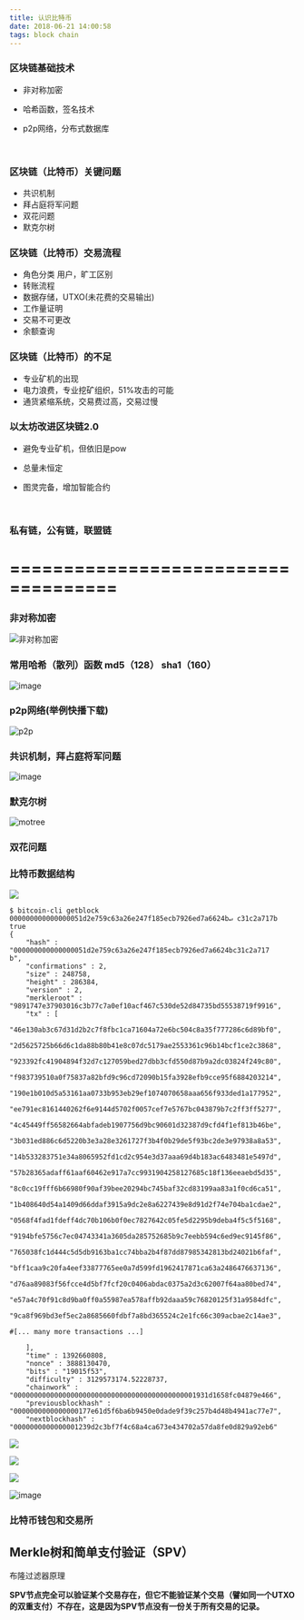 ```yaml
---
title: 认识比特币
date: 2018-06-21 14:00:58
tags: block chain
---
```




### 区块链基础技术

+ 非对称加密

+ 哈希函数，签名技术

+ p2p网络，分布式数据库

  ​

### 区块链（比特币）关键问题

+ 共识机制
+ 拜占庭将军问题
+ 双花问题
+ 默克尔树

### 区块链（比特币）交易流程

+ 角色分类 用户，旷工区别
+ 转账流程
+ 数据存储，UTXO(未花费的交易输出)
+ 工作量证明
+ 交易不可更改
+ 余额查询

### 区块链（比特币）的不足

+ 专业矿机的出现
+ 电力浪费，专业挖矿组织，51%攻击的可能
+ 通货紧缩系统，交易费过高，交易过慢

### 以太坊改进区块链2.0

+ 避免专业矿机，但依旧是pow

+ 总量未恒定

+ 图灵完备，增加智能合约

  ​

### 私有链，公有链，联盟链





# ====================================



### 非对称加密

![非对称加密](https://ws1.sinaimg.cn/large/c1b251b3gy1fsjqaz5txej20dj08074d.jpg)





### 常用哈希（散列）函数 md5（128） sha1（160）

![image](http://ws2.sinaimg.cn/large/c1b251b3gy1fsjqf8xw7wj20x7081mzu.jpg)





### p2p网络(举例快播下载)

![p2p](https://ws1.sinaimg.cn/large/c1b251b3gy1fsjqhwyo89j20ci0683ys.jpg)





### 共识机制，拜占庭将军问题

![image](http://ws2.sinaimg.cn/large/c1b251b3gy1fsjqrrifj3j20pz0jedh0.jpg)

### 默克尔树

![motree](https://ws1.sinaimg.cn/large/c1b251b3gy1fsjqurdgv4j20zk0mn3zj.jpg)

### 双花问题



### 比特币数据结构

![](http://wx1.sinaimg.cn/mw690/c1b251b3ly1fo0pwh8bg8j20ko0eytan.jpg)

```
$ bitcoin-cli getblock 000000000000000051d2e759c63a26e247f185ecb7926ed7a6624b↵ c31c2a717b true
{
    "hash" : "000000000000000051d2e759c63a26e247f185ecb7926ed7a6624bc31c2a717
b",
    "confirmations" : 2,
    "size" : 248758,
    "height" : 286384,
    "version" : 2,
    "merkleroot" : "9891747e37903016c3b77c7a0ef10acf467c530de52d84735bd55538719f9916",
    "tx" : [
        "46e130ab3c67d31d2b2c7f8fbc1ca71604a72e6bc504c8a35f777286c6d89bf0",
        "2d5625725b66d6c1da88b80b41e8c07dc5179ae2553361c96b14bcf1ce2c3868",
        "923392fc41904894f32d7c127059bed27dbb3cfd550d87b9a2dc03824f249c80",
        "f983739510a0f75837a82bfd9c96cd72090b15fa3928efb9cce95f6884203214",
        "190e1b010d5a53161aa0733b953eb29ef1074070658aaa656f933ded1a177952",
        "ee791ec8161440262f6e9144d5702f0057cef7e5767bc043879b7c2ff3ff5277",
        "4c45449ff56582664abfadeb1907756d9bc90601d32387d9cfd4f1ef813b46be",
        "3b031ed886c6d5220b3e3a28e3261727f3b4f0b29de5f93bc2de3e97938a8a53",
        "14b533283751e34a8065952fd1cd2c954e3d37aaa69d4b183ac6483481e5497d",
        "57b28365adaff61aaf60462e917a7cc9931904258127685c18f136eeaebd5d35",
        "8c0cc19fff6b66980f90af39bee20294bc745baf32cd83199aa83a1f0cd6ca51",
        "1b408640d54a1409d66ddaf3915a9dc2e8a6227439e8d91d2f74e704ba1cdae2",
        "0568f4fad1fdeff4dc70b106b0f0ec7827642c05fe5d2295b9deba4f5c5f5168",
        "9194bfe5756c7ec04743341a3605da285752685b9c7eebb594c6ed9ec9145f86",
        "765038fc1d444c5d5db9163ba1cc74bba2b4f87dd87985342813bd24021b6faf",
        "bff1caa9c20fa4eef33877765ee0a7d599fd1962417871ca63a2486476637136",
        "d76aa89083f56fcce4d5bf7fcf20c0406abdac0375a2d3c62007f64aa80bed74",
        "e57a4c70f91c8d9ba0ff0a55987ea578affb92daaa59c76820125f31a9584dfc",
        "9ca8f969bd3ef5ec2a8685660fdbf7a8bd365524c2e1fc66c309acbae2c14ae3",

#[... many more transactions ...]

    ],
    "time" : 1392660808,
    "nonce" : 3888130470,
    "bits" : "19015f53",
    "difficulty" : 3129573174.52228737,
    "chainwork" : "000000000000000000000000000000000000000000001931d1658fc04879e466",
    "previousblockhash" : "0000000000000000177e61d5f6ba6b9450e0dade9f39c257b4d48b4941ac77e7",
    "nextblockhash" : "0000000000000001239d2c3bf7f4c68a4ca673e434702a57da8fe0d829a92eb6"
```



![](http://wx4.sinaimg.cn/large/c1b251b3gy1fsjrn8axzyj20g00b3tbn.jpg)







![](http://book.8btc.com/books/1/master_bitcoin/_book/2/2-6.png)





![](http://book.8btc.com/books/1/master_bitcoin/_book/2/2-7.png)

![image](http://ws2.sinaimg.cn/large/c1b251b3gy1fsjrkohp22j214e0dxjuf.jpg)





### 比特币钱包和交易所

## Merkle树和简单支付验证（SPV）

布隆过滤器原理

**SPV节点完全可以验证某个交易存在，但它不能验证某个交易（譬如同一个UTXO的双重支付）不存在，这是因为SPV节点没有一份关于所有交易的记录。**



















































